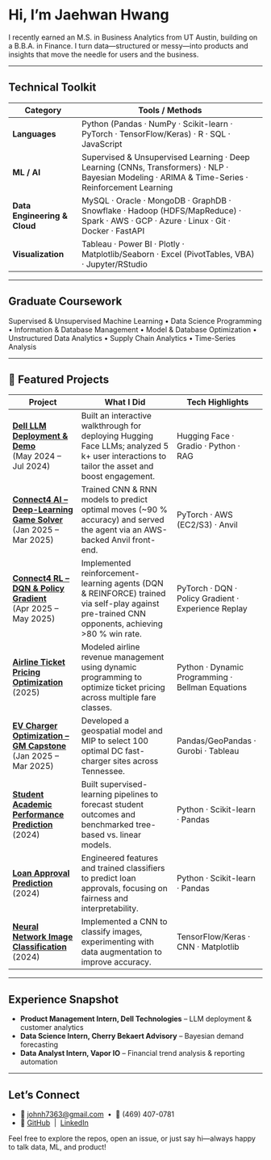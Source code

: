 # Hi, I’m **Jaehwan Hwang**  

I recently earned an M.S. in Business Analytics from UT Austin, building on a B.B.A. in Finance. I turn data—structured or messy—into products and insights that move the needle for users and the business.

---

## Technical Toolkit

| Category | Tools / Methods |
| -------- | --------------- |
| **Languages** | Python (Pandas · NumPy · Scikit-learn · PyTorch · TensorFlow/Keras) · R · SQL · JavaScript |
| **ML / AI** | Supervised & Unsupervised Learning · Deep Learning (CNNs, Transformers) · NLP · Bayesian Modeling · ARIMA & Time-Series · Reinforcement Learning |
| **Data Engineering & Cloud** | MySQL · Oracle · MongoDB · GraphDB · Snowflake · Hadoop (HDFS/MapReduce) · Spark · AWS · GCP · Azure · Linux · Git · Docker · FastAPI |
| **Visualization** | Tableau · Power BI · Plotly · Matplotlib/Seaborn · Excel (PivotTables, VBA) · Jupyter/RStudio |

---

## Graduate Coursework

Supervised & Unsupervised Machine Learning • Data Science Programming • Information & Database Management • Model & Database Optimization • Unstructured Data Analytics • Supply Chain Analytics • Time-Series Analysis

---

## 🚀 Featured Projects

| Project | What I Did | Tech Highlights |
| ------- | ---------- | --------------- |
| [**Dell LLM Deployment & Demo**](https://democenter.dell.com/interactive/ITD-1318) <br>(May 2024 – Jul 2024) | Built an interactive walkthrough for deploying Hugging Face LLMs; analyzed 5 k+ user interactions to tailor the asset and boost engagement. | Hugging Face · Gradio · Python · RAG |
| [**Connect4 AI – Deep-Learning Game Solver**](https://github.com/jennamferguson/Project1_Connect4) <br>(Jan 2025 – Mar 2025) | Trained CNN & RNN models to predict optimal moves (~90 % accuracy) and served the agent via an AWS-backed Anvil front-end. | PyTorch · AWS (EC2/S3) · Anvil |
| [**Connect4 RL – DQN & Policy Gradient**](https://github.com/jhwang20/Connect4-Reinforcement-Learning-using-DQN-and-Policy-Gradient) <br>(Apr 2025 – May 2025) | Implemented reinforcement-learning agents (DQN & REINFORCE) trained via self-play against pre-trained CNN opponents, achieving >80 % win rate. | PyTorch · DQN · Policy Gradient · Experience Replay |
| [**Airline Ticket Pricing Optimization**](https://github.com/jhwang20/Airline-Ticket-Pricing-Optimization-using-Dynamic-Programming-Techniques) <br>(2025) | Modeled airline revenue management using dynamic programming to optimize ticket pricing across multiple fare classes. | Python · Dynamic Programming · Bellman Equations |
| [**EV Charger Optimization – GM Capstone**](https://github.com/girirohan36/GeneralMotors_Capstone) <br>(Jan 2025 – Mar 2025) | Developed a geospatial model and MIP to select 100 optimal DC fast-charger sites across Tennessee. | Pandas/GeoPandas · Gurobi · Tableau |
| [**Student Academic Performance Prediction**](https://github.com/jhwang20/AcademicPerformancePredictionPredictionProject) <br>(2024) | Built supervised-learning pipelines to forecast student outcomes and benchmarked tree-based vs. linear models. | Python · Scikit-learn · Pandas |
| [**Loan Approval Prediction**](https://github.com/jhwang20/Loan-Approval-Prediction-Project) <br>(2024) | Engineered features and trained classifiers to predict loan approvals, focusing on fairness and interpretability. | Python · Scikit-learn · Pandas |
| [**Neural Network Image Classification**](https://github.com/jhwang20/NeuralNetworkImageClassificationProject) <br>(2024) | Implemented a CNN to classify images, experimenting with data augmentation to improve accuracy. | TensorFlow/Keras · CNN · Matplotlib |


---

## Experience Snapshot

- **Product Management Intern, Dell Technologies** – LLM deployment & customer analytics
- **Data Science Intern, Cherry Bekaert Advisory** – Bayesian demand forecasting  
- **Data Analyst Intern, Vapor IO** – Financial trend analysis & reporting automation  

---

## Let’s Connect

- 📧 johnh7363@gmail.com &nbsp;•&nbsp; 📱 (469) 407-0781  
- 🔗 [GitHub](https://github.com/jhwang20) &nbsp;|&nbsp; [LinkedIn](https://www.linkedin.com/in/jaehwan-hwang)

Feel free to explore the repos, open an issue, or just say hi—always happy to talk data, ML, and product!







<!--
**joshmadakor1/joshmadakor1** is a ✨ _special_ ✨ repository because its `README.md` (this file) appears on your GitHub profile.

Here are some ideas to get you started:

- 🔭 I’m currently working on ...
- 🌱 I’m currently learning ...
- 👯 I’m looking to collaborate on ...
- 🤔 I’m looking for help with ...
- 💬 Ask me about ...
- 📫 How to reach me: ...
- 😄 Pronouns: ...
- ⚡ Fun fact: ...
-->
